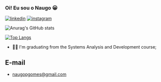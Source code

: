 ### Oi! Eu sou o Naugo 😀

[![linkedin](https://img.shields.io/badge/LinkedIn-0077B5?style=for-the-badge&logo=linkedin&logoColor=white)](https://www.linkedin.com/in/naugo-peixoto-922a76197/)
[![instagram](https://img.shields.io/badge/Instagram-E4405F?style=for-the-badge&logo=instagram&logoColor=white)](https://www.instagram.com/naugopgomes/)

![Anurag's GitHub stats](https://github-readme-stats.vercel.app/api?username=NaugoPgomes&show_icons=true&theme=dark) 

[![Top Langs](https://github-readme-stats.vercel.app/api/top-langs/?username=NaugoPgomes&layout=compact&theme=dark)](https://github.com/anuraghazra/github-readme-stats)


- 👨‍🎓 I'm graduating from the Systems Analysis and Development course;

## E-mail

+ naugopgomes@gmail.com

